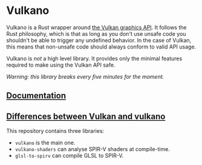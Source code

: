 # Vulkano

Vulkano is a Rust wrapper around [the Vulkan graphics API](https://www.khronos.org/vulkan/).
It follows the Rust philosophy, which is that as long as you don't use unsafe code you shouldn't
be able to trigger any undefined behavior. In the case of Vulkan, this means that non-unsafe code
should always conform to valid API usage.

Vulkano is *not* a high level library. It provides only the minimal features required to make
using the Vulkan API safe.

*Warning: this library breaks every five minutes for the moment.*

## [Documentation](http://tomaka.github.io/vulkano/vulkano/index.tml)

## [Differences between Vulkan and vulkano](FEATURES.md)

This repository contains three libraries:

- `vulkano` is the main one.
- `vulkano-shaders` can analyse SPIR-V shaders at compile-time.
- `glsl-to-spirv` can compile GLSL to SPIR-V.
